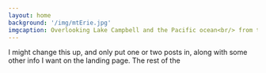 ```yaml
---
layout: home
background: '/img/mtErie.jpg'
imgcaption: Overlooking Lake Campbell and the Pacific ocean<br/> from the summit of Mt Erie - Anacortes, WA
---
```

I might change this up, and only put one or two posts in, along with some other info I want on the landing page. The rest of the 